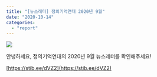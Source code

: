 ```yaml
---
title: "[뉴스레터] 정의기억연대 2020년 9월"
date: "2020-10-14"
categories: 
  - "report"
---
```


![](http://womenandwar.net/kr/wp-content/uploads/2020/10/6943_1602134806-1024x576.png)

안녕하세요, 정의기억연대의 2020년 9월 뉴스레터를 확인해주세요!

[https://stib.ee/dVZ2](https://stib.ee/dVZ2)
